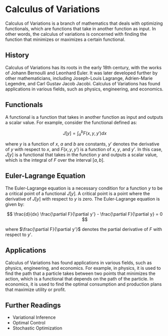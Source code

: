# Calculus of Variations

Calculus of Variations is a branch of mathematics that deals with optimizing functionals, which are functions that take in another function as input. In other words, the calculus of variations is concerned with finding the function that minimizes or maximizes a certain functional.

## History

Calculus of Variations has its roots in the early 18th century, with the works of Johann Bernoulli and Leonhard Euler. It was later developed further by other mathematicians, including Joseph-Louis Lagrange, Adrien-Marie Legendre, and Carl Gustav Jacob Jacobi. Calculus of Variations has found applications in various fields, such as physics, engineering, and economics.

## Functionals

A functional is a function that takes in another function as input and outputs a scalar value. For example, consider the functional defined as:

$$ J[y] = \int_a^b F(x,y,y') dx $$

where $y$ is a function of $x$, $a$ and $b$ are constants, $y'$ denotes the derivative of $y$ with respect to $x$, and $F(x,y,y')$ is a function of $x$, $y$, and $y'$. In this case, $J[y]$ is a functional that takes in the function $y$ and outputs a scalar value, which is the integral of $F$ over the interval $[a,b]$.

## Euler-Lagrange Equation

The Euler-Lagrange equation is a necessary condition for a function $y$ to be a critical point of a functional $J[y]$. A critical point is a point where the derivative of $J[y]$ with respect to $y$ is zero. The Euler-Lagrange equation is given by:

$$ \frac{d}{dx} \frac{\partial F}{\partial y'} - \frac{\partial F}{\partial y} = 0 $$

where $\frac{\partial F}{\partial y'}$ denotes the partial derivative of $F$ with respect to $y'$.

## Applications

Calculus of Variations has found applications in various fields, such as physics, engineering, and economics. For example, in physics, it is used to find the path that a particle takes between two points that minimizes the action, which is a functional that depends on the path of the particle. In economics, it is used to find the optimal consumption and production plans that maximize utility or profit.

## Further Readings

- Variational Inference
- Optimal Control
- Stochastic Optimization
